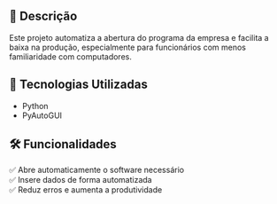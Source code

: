 ## 📌 Descrição
Este projeto automatiza a abertura do programa da empresa e facilita a baixa na produção, especialmente para funcionários com menos familiaridade com computadores.

## 🚀 Tecnologias Utilizadas
- Python
- PyAutoGUI

## 🛠 Funcionalidades
✅ Abre automaticamente o software necessário  
✅ Insere dados de forma automatizada  
✅ Reduz erros e aumenta a produtividade  
